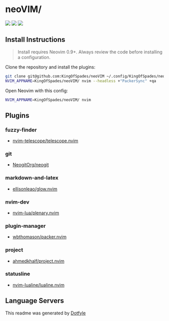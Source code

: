 # neoVIM/

<a href="https://dotfyle.com/KingOfSpades/neovim"><img src="https://dotfyle.com/KingOfSpades/neovim/badges/plugins?style=flat" /></a>
<a href="https://dotfyle.com/KingOfSpades/neovim"><img src="https://dotfyle.com/KingOfSpades/neovim/badges/leaderkey?style=flat" /></a>
<a href="https://dotfyle.com/KingOfSpades/neovim"><img src="https://dotfyle.com/KingOfSpades/neovim/badges/plugin-manager?style=flat" /></a>


## Install Instructions

 > Install requires Neovim 0.9+. Always review the code before installing a configuration.

Clone the repository and install the plugins:

```sh
git clone git@github.com:KingOfSpades/neoVIM ~/.config/KingOfSpades/neoVIM
NVIM_APPNAME=KingOfSpades/neoVIM/ nvim --headless +"PackerSync" +qa
```

Open Neovim with this config:

```sh
NVIM_APPNAME=KingOfSpades/neoVIM/ nvim
```

## Plugins

### fuzzy-finder

+ [nvim-telescope/telescope.nvim](https://dotfyle.com/plugins/nvim-telescope/telescope.nvim)
### git

+ [NeogitOrg/neogit](https://dotfyle.com/plugins/NeogitOrg/neogit)
### markdown-and-latex

+ [ellisonleao/glow.nvim](https://dotfyle.com/plugins/ellisonleao/glow.nvim)
### nvim-dev

+ [nvim-lua/plenary.nvim](https://dotfyle.com/plugins/nvim-lua/plenary.nvim)
### plugin-manager

+ [wbthomason/packer.nvim](https://dotfyle.com/plugins/wbthomason/packer.nvim)
### project

+ [ahmedkhalf/project.nvim](https://dotfyle.com/plugins/ahmedkhalf/project.nvim)
### statusline

+ [nvim-lualine/lualine.nvim](https://dotfyle.com/plugins/nvim-lualine/lualine.nvim)
## Language Servers



 This readme was generated by [Dotfyle](https://dotfyle.com)
